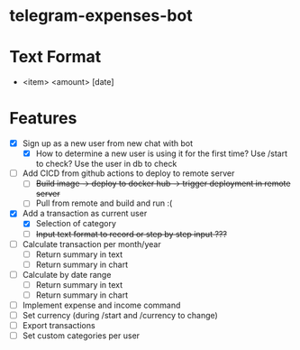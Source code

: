 # telegram-expenses-bot

# Text Format
- \<item\> \<amount\> [date]

# Features
- [x] Sign up as a new user from new chat with bot
    - [x] How to determine a new user is using it for the first time? Use /start to check? Use the user in db to check
- [ ] Add CICD from github actions to deploy to remote server 
  - [ ] ~~Build image -> deploy to docker hub -> trigger deployment in remote server~~
  - [ ] Pull from remote and build and run :(
-[x] Add a transaction as current user
    - [x] Selection of category 
    - [ ] ~~Input text format to record or step by step input ???~~
- [ ] Calculate transaction per month/year
  - [ ] Return summary in text
  - [ ] Return summary in chart
- [ ] Calculate by date range
  - [ ] Return summary in text
  - [ ] Return summary in chart
- [ ] Implement expense and income command
- [ ] Set currency (during /start and /currency to change)
- [ ] Export transactions
- [ ] Set custom categories per user
